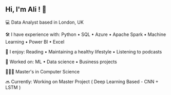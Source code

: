 ## Hi, I'm Ali ! 👋 
💻 Data Analyst based in London, UK

🛠 I have experience with: Python • SQL • Azure • Apache Spark • Machine Learning • Power BI • Excel 
 
🌿 I enjoy: Reading • Maintaining a healthy lifestyle • Listening to podcasts 

🌟 Worked on: ML • Data science • Business projects

👨🏻‍🎓 Master's in Computer Science 

🔜 Currently: Working on Master Project ( Deep Learning Based - CNN + LSTM )
